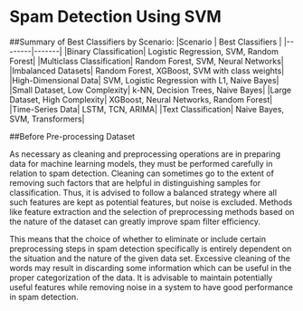 # Spam Detection Using SVM

##Summary of Best Classifiers by Scenario:
|Scenario |	Best Classifiers |
|--------|-------|
|Binary Classification|	Logistic Regression, SVM, Random Forest|
|Multiclass Classification|	Random Forest, SVM, Neural Networks|
|Imbalanced Datasets|	Random Forest, XGBoost, SVM with class weights|
|High-Dimensional Data|	SVM, Logistic Regression with L1, Naive Bayes|
|Small Dataset, Low Complexity|	k-NN, Decision Trees, Naive Bayes|
|Large Dataset, High Complexity|	XGBoost, Neural Networks, Random Forest|
|Time-Series Data|	LSTM, TCN, ARIMA|
|Text Classification|	Naive Bayes, SVM, Transformers|


##Before Pre-processing Dataset

As necessary as cleaning and preprocessing operations are in preparing data for machine learning models, they must be performed carefully in relation to spam detection. Cleaning can sometimes go to the extent of removing such factors that are helpful in distinguishing samples for classification. Thus, it is advised to follow a balanced strategy where all such features are kept as potential features, but noise is excluded. Methods like feature extraction and the selection of preprocessing methods based on the nature of the dataset can greatly improve spam filter efficiency.

This means that the choice of whether to eliminate or include certain preprocessing steps in spam detection specifically is entirely dependent on the situation and the nature of the given data set. Excessive cleaning of the words may result in discarding some information which can be useful in the proper categorization of the data. It is advisable to maintain potentially useful features while removing noise in a system to have good performance in spam detection.
 
